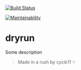 [![Build Status](https://travis-ci.org/mukunzidd/dryrun.svg?branch=develop)](https://travis-ci.org/mukunzidd/dryrun)

[![Maintainability](https://api.codeclimate.com/v1/badges/f1af306f6eb7cdbc9894/maintainability)](https://codeclimate.com/github/mukunzidd/dryrun/maintainability)

# dryrun

Some description

> Made in a rush by _cycle11_ :sparkles:
